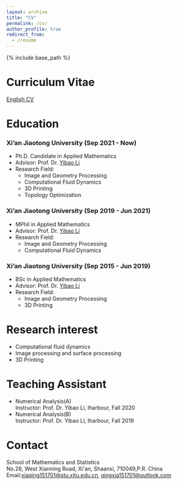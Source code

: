 ```yaml
---
layout: archive
title: "CV"
permalink: /cv/
author_profile: true
redirect_from:
  - /resume
---
```


{% include base_path %}

Curriculum Vitae
=====
[English CV](https://riedel12315.github.io/qingxia.github.io/files/CV-EN.pdf)   

Education
======
### Xi’an Jiaotong University (Sep 2021 - Now)
+ Ph.D. Candidate in Applied Mathematics
+ Advisor: Prof. Dr. [Yibao Li](http://gr.xjtu.edu.cn/web/yibaoli)
+ Research Field:   
    - Image and Geometry Processing
    - Computational Fluid Dynamics   
    - 3D Printing     
    - Topology Optimization    

### Xi’an Jiaotong University (Sep 2019 - Jun 2021)
+ MPhil in Applied Mathematics
+ Advisor: Prof. Dr. [Yibao Li](http://gr.xjtu.edu.cn/web/yibaoli)
+ Research Field:   
    - Image and Geometry Processing
    - Computational Fluid Dynamics 

### Xi’an Jiaotong University (Sep 2015 - Jun 2019)
+ BSc in Applied Mathematics
+ Advisor: Prof. Dr. [Yibao Li](http://gr.xjtu.edu.cn/web/yibaoli)
+ Research Field:    
    - Image and Geometry Processing
    - 3D Printing 
  
Research interest
=====
+ Computational fluid dynamics
+ Image processing and surface processing
+ 3D Printing     

Teaching Assistant
======
+ Numerical Analysis(A)   
Instructor: Prof. Dr. Yibao Li, Iharbour, Fall 2020
+ Numerical Analysis(B)   
Instructor: Prof. Dr. Yibao Li, Iharbour, Fall 2019   
  
  
Contact
======
School of Mathematics and Statistics   
No.28, West Xianning Road, Xi'an, Shaanxi, 710049,P.R. China   
Email:xiaqing151701@stu.xjtu.edu.cn, qingxia151701@outlook.com

